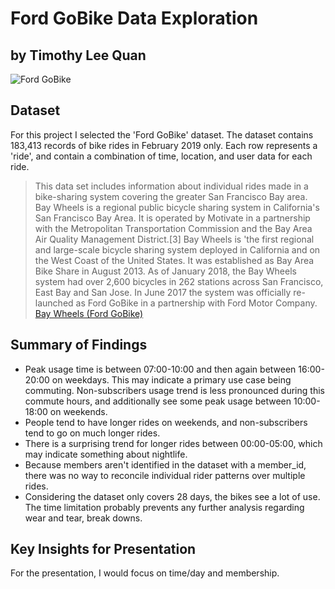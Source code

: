 # Ford GoBike Data Exploration

## by Timothy Lee Quan

![Ford GoBike](https://icdn.digitaltrends.com/image/digitaltrends/ford-gobike.jpg)

## Dataset

For this project I selected the 'Ford GoBike' dataset.
The dataset contains 183,413 records of bike rides in February 2019 only.
Each row represents a 'ride', and contain a combination of time, location, and user data for each ride.

> This data set includes information about individual rides made in a bike-sharing system covering the greater San Francisco Bay area. Bay Wheels is a regional public bicycle sharing system in California's San Francisco Bay Area. It is operated by Motivate in a partnership with the Metropolitan Transportation Commission and the Bay Area Air Quality Management District.[3] Bay Wheels is 'the first regional and large-scale bicycle sharing system deployed in California and on the West Coast of the United States. It was established as Bay Area Bike Share in August 2013. As of January 2018, the Bay Wheels system had over 2,600 bicycles in 262 stations across San Francisco, East Bay and San Jose. In June 2017 the system was officially re-launched as Ford GoBike in a partnership with Ford Motor Company.
[Bay Wheels (Ford GoBike)](https://en.wikipedia.org/wiki/Bay_Wheels)

## Summary of Findings

* Peak usage time is between 07:00-10:00 and then again between 16:00-20:00 on weekdays. This may indicate a primary use case being commuting. Non-subscribers usage trend is less pronounced during this commute hours, and additionally see some peak usage between 10:00-18:00 on weekends.
* People tend to have longer rides on weekends, and non-subscribers tend to go on much longer rides.
* There is a surprising trend for longer rides between 00:00-05:00, which may indicate something about nightlife.
* Because members aren't identified in the dataset with a member_id, there was no way to reconcile individual rider patterns over multiple rides.
* Considering the dataset only covers 28 days, the bikes see a lot of use. The time limitation probably prevents any further analysis regarding wear and tear, break downs.

## Key Insights for Presentation

For the presentation, I would focus on time/day and membership.

